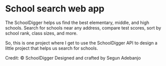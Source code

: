 # School search web app
The SchoolDigger helps us find the best elementary, middle, and high schools. Search for schools near any address, compare test scores, sort by school rank, class sizes, and more.

So, this is one project where I get to use the SchoolDigger API to design a little project that helps us search for schools.

Credit: &copy; SchoolDigger
Designed and crafted by Segun Adebanjo

